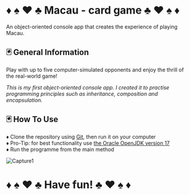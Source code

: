 #  :diamonds: :spades: :hearts: :clubs: Macau - card game :clubs: :hearts: :spades:  :diamonds:  
An object-oriented console app that creates the experience of playing Macau.


## :black_joker: General Information

Play with up to five computer-simulated opponents and enjoy the thrill of the real-world game!

*This is my first object-oriented console app. I created it to practise programming principles such as inheritance, composition and encapsulation.*


## :black_joker: How To Use
:diamonds:   Clone the repository using [Git](https://git-scm.com/), then run it on your computer  
:diamonds:   Pro-Tip: for best functionality use [the Oracle OpenJDK version 17](https://www.oracle.com/pl/java/technologies/downloads/#java17)  
:diamonds:   Run the programme from the main method  



![Capture1](https://github.com/AgnieszkaAureliaMarczak/Macau/assets/139965402/2cec74d8-2bdc-49d7-b2e1-8c2cbca7d21d)


#         :diamonds: :spades: :hearts: :clubs: Have fun! :clubs: :hearts: :spades:  :diamonds:  
